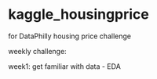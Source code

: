 # kaggle_housingprice
for DataPhilly housing price challenge

weekly challenge:

week1: get familiar with data - EDA
